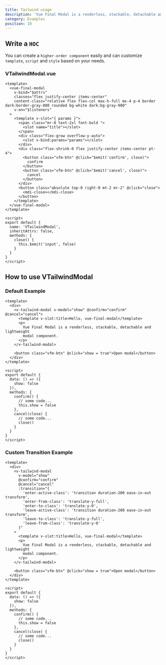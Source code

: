 ```yaml
---
title: Tailwind usage
description: 'Vue Final Modal is a renderless, stackable, detachable and lightweight modal component.'
category: Examples
position: 10
---
```


## Write a `HOC`

<alert>

You can create a `higher-order component` easily and can customize `template`, `script` and `style` based on your needs.

</alert>

### VTailwindModal.vue

<show-code>

```vue
<template>
  <vue-final-modal
    v-bind="$attrs"
    classes="flex justify-center items-center"
    content-class="relative flex flex-col max-h-full mx-4 p-4 border dark:border-gray-800 rounded bg-white dark:bg-gray-900"
    v-on="$listeners"
  >
    <template v-slot="{ params }">
      <span class="mr-8 text-2xl font-bold ">
        <slot name="title"></slot>
      </span>
      <div class="flex-grow overflow-y-auto">
        <slot v-bind:params="params"></slot>
      </div>
      <div class="flex-shrink-0 flex justify-center items-center pt-4">
        <button class="vfm-btn" @click="$emit('confirm', close)">
          confirm
        </button>
        <button class="vfm-btn" @click="$emit('cancel', close)">
          cancel
        </button>
      </div>
      <button class="absolute top-0 right-0 mt-2 mr-2" @click="close">
        <mdi-close></mdi-close>
      </button>
    </template>
  </vue-final-modal>
</template>

<script>
export default {
  name: 'VTailwindModal',
  inheritAttrs: false,
  methods: {
    close() {
      this.$emit('input', false)
    }
  }
}
</script>
```

</show-code>

## How to use VTailwindModal

### Default Example

<hoc-example-tailwind></hoc-example-tailwind>

<show-code class="pt-4">

```vue
<template>
  <div>
    <v-tailwind-modal v-model="show" @confirm="confirm" @cancel="cancel">
      <template v-slot:title>Hello, vue-final-modal</template>
      <p>
        Vue Final Modal is a renderless, stackable, detachable and lightweight
        modal component.
      </p>
    </v-tailwind-modal>

    <button class="vfm-btn" @click="show = true">Open modal</button>
  </div>
</template>

<script>
export default {
  data: () => ({
    show: false
  }),
  methods: {
    confirm() {
      // some code...
      this.show = false
    },
    cancel(close) {
      // some code...
      close()
    }
  }
}
</script>
```

</show-code>

### Custom Transition Example

<hoc-example-tailwind-custom-transition></hoc-example-tailwind-custom-transition>

<show-code class="pt-4">

```vue
<template>
  <div>
    <v-tailwind-modal
      v-model="show"
      @confirm="confirm"
      @cancel="cancel"
      :transition="{
        'enter-active-class': 'transition duration-200 ease-in-out transform',
        'enter-from-class': 'translate-y-full',
        'enter-to-class': 'translate-y-0',
        'leave-active-class': 'transition duration-200 ease-in-out transform',
        'leave-to-class': 'translate-y-full',
        'leave-from-class': 'translate-y-0'
      }"
    >
      <template v-slot:title>Hello, vue-final-modal</template>
      <p>
        Vue Final Modal is a renderless, stackable, detachable and lightweight
        modal component.
      </p>
    </v-tailwind-modal>

    <button class="vfm-btn" @click="show = true">Open modal</button>
  </div>
</template>

<script>
export default {
  data: () => ({
    show: false
  }),
  methods: {
    confirm() {
      // some code...
      this.show = false
    },
    cancel(close) {
      // some code...
      close()
    }
  }
}
</script>
```

</show-code>
